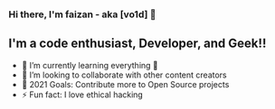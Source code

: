 ### Hi there, I'm faizan - aka [vo1d] 👋

## I'm a code enthusiast, Developer, and Geek!!

- 🌱 I’m currently learning everything 🤣
- 👯 I’m looking to collaborate with other content creators
- 🥅 2021 Goals: Contribute more to Open Source projects
- ⚡ Fun fact: I love ethical hacking
